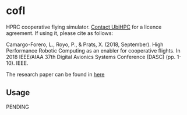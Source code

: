 # cofl

HPRC cooperative flying simulator. [Contact UbiHPC](https://ubihpc.com/contact-us) for a licence agreement. If using it, please cite as follows:

Camargo-Forero, L., Royo, P., & Prats, X. (2018, September). High Performance Robotic Computing as an enabler for cooperative flights. In 2018 IEEE/AIAA 37th Digital Avionics Systems Conference (DASC) (pp. 1-10). IEEE.

The research paper can be found in [here](https://ieeexplore.ieee.org/abstract/document/8569851)


## Usage

PENDING
